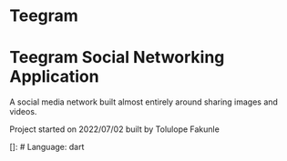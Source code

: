 # Teegram

Teegram Social Networking Application
=====================================

A social media network built almost entirely around sharing images and videos.

Project started on 2022/07/02
built by Tolulope Fakunle

[]: # Language: dart